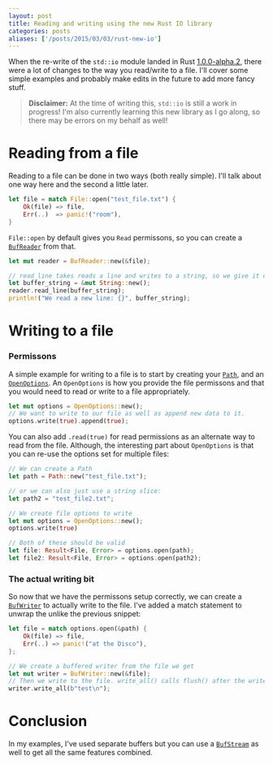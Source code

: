 ```yaml
---
layout: post
title: Reading and writing using the new Rust IO library
categories: posts
aliases: ['/posts/2015/03/03/rust-new-io']
---
```


When the re-write of the `std::io` module landed in Rust [1.0.0-alpha.2][alpha2], there were a lot of changes to the way you read/write to a file. I'll cover some simple examples and probably make edits in the future to add more fancy stuff.

> **Disclaimer:** At the time of writing this, `std::io` is still a work in progress! I'm also currently learning this new library as I go along, so there may be errors on my behalf as well!

# Reading from a file

Reading to a file can be done in two ways (both really simple). I'll talk about one way here and the second a little later.

~~~ rust
let file = match File::open("test_file.txt") {
	Ok(file) => file,
	Err(..)  => panic!("room"),
}
~~~

`File::open` by default gives you `Read` permissons, so you can create a [`BufReader`][bufreader] from that.

~~~ rust
let mut reader = BufReader::new(&file);

// read_line takes reads a line and writes to a string, so we give it one.
let buffer_string = &mut String::new();
reader.read_line(buffer_string);
println!("We read a new line: {}", buffer_string);
~~~

# Writing to a file

### Permissons

A simple example for writing to a file is to start by creating your [`Path`][path], and an [`OpenOptions`][openoptions]. An `OpenOptions` is how you provide the file permissons and that you would need to read or write to a file appropriately.

~~~ rust
let mut options = OpenOptions::new();
// We want to write to our file as well as append new data to it.
options.write(true).append(true);
~~~

You can also add `.read(true)` for read permissions as an alternate way to read from the file. Although, the interesting part about `OpenOptions` is that you can re-use the options set for multiple files:

~~~ rust
// We can create a Path
let path = Path::new("test_file.txt");

// or we can also just use a string slice:
let path2 = "test_file2.txt";

// We create file options to write
let mut options = OpenOptions::new();
options.write(true)

// Both of these should be valid
let file: Result<File, Error> = options.open(path);
let file2: Result<File, Error> = options.open(path2);
~~~

### The actual writing bit

So now that we have the permissons setup correctly, we can create a [`BufWriter`][bufwriter] to actually write to the file. I've added a match statement to unwrap the unlike the previous snippet:

~~~ rust
let file = match options.open(&path) {
    Ok(file) => file,
    Err(..) => panic!("at the Disco"),
};

// We create a buffered writer from the file we get
let mut writer = BufWriter::new(&file);
// Then we write to the file. write_all() calls flush() after the write as well.
writer.write_all(b"test\n");
~~~

# Conclusion

In my examples, I've used separate buffers but you can use a [`BufStream`][bufstream] as well to get all the same features combined.

[alpha2]: http://blog.rust-lang.org/2015/02/20/Rust-1.0-alpha2.html
[path]: http://doc.rust-lang.org/std/path/index.html
[openoptions]: http://doc.rust-lang.org/std/fs/struct.OpenOptions.html
[bufreader]: http://doc.rust-lang.org/std/io/struct.BufReader.html
[bufwriter]: http://doc.rust-lang.org/std/io/struct.BufWriter.html
[bufstream]: http://doc.rust-lang.org/std/io/struct.BufStream.html
